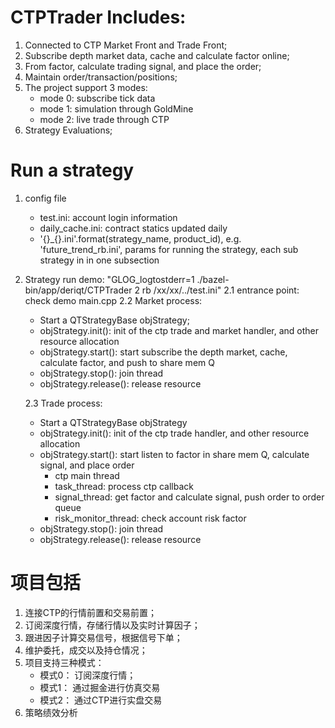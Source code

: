 # CTPTrader Includes:
1. Connected to CTP Market Front and Trade Front;
2. Subscribe depth market data, cache and calculate factor online;
3. From factor, calculate trading signal, and place the order;
4. Maintain order/transaction/positions;
5. The project support 3 modes:
   - mode 0: subscribe tick data
   - mode 1: simulation through GoldMine
   - mode 2: live trade through CTP
6. Strategy Evaluations;

# Run a strategy
1. config file
    - test.ini: account login information
    - daily_cache.ini: contract statics updated daily
    - '{}_{}.ini'.format(strategy_name, product_id), e.g. 'future_trend_rb.ini', params for running the strategy, each sub strategy in in one subsection
2.  Strategy run demo: "GLOG_logtostderr=1 ./bazel-bin/app/deriqt/CTPTrader 2 rb  /xx/xx/../test.ini"
    2.1 entrance point: check demo main.cpp 
    2.2 Market process:
    - Start a QTStrategyBase objStrategy;
    - objStrategy.init(): init of the ctp trade and market handler, and other resource allocation
    - objStrategy.start(): start subscribe the depth market, cache, calculate factor, and push to share mem Q
    - objStrategy.stop(): join thread
    - objStrategy.release(): release resource 


    2.3 Trade process: 
    - Start a QTStrategyBase objStrategy
    - objStrategy.init(): init of the ctp trade handler, and other resource allocation
    - objStrategy.start(): start listen to factor in share mem Q, calculate signal, and place order 
        - ctp main thread
        - task_thread: process ctp callback
        - signal_thread: get factor and calculate signal, push order to order queue
        - risk_monitor_thread: check account risk factor 
    - objStrategy.stop(): join thread
    - objStrategy.release(): release resource 




# 项目包括
1. 连接CTP的行情前置和交易前置；
2. 订阅深度行情，存储行情以及实时计算因子；
3. 跟进因子计算交易信号，根据信号下单；
4. 维护委托，成交以及持仓情况；
5. 项目支持三种模式：
    - 模式0： 订阅深度行情；
    - 模式1： 通过掘金进行仿真交易
    - 模式2： 通过CTP进行实盘交易
6. 策略绩效分析
